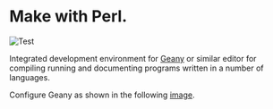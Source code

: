# Make with Perl.

![Test](https://github.com/philiprbrenan/MakeWithPerl/workflows/Test/badge.svg)

Integrated development environment for
[Geany](https://www.geany.org/download/releases/) or similar editor for
compiling running and documenting programs written in a number of languages.

Configure Geany as shown in the following [image](https://github.com/philiprbrenan/MakeWithPerl/blob/main/Geany.png).
